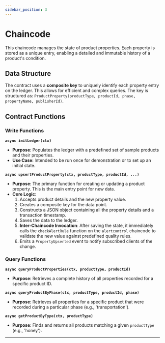 ```yaml
---
sidebar_position: 3
---
```



# Chaincode 

This chaincode manages the state of product properties. Each property is stored as a unique entry, enabling a detailed and immutable history of a product's condition.

## Data Structure

The contract uses a **composite key** to uniquely identify each property entry on the ledger. This allows for efficient and complex queries. The key is structured as: `ProductProperty(productType, productId, phase, propertyName, publisherId)`.

## Contract Functions

### Write Functions

**`async initLedger(ctx)`**
* **Purpose**: Populates the ledger with a predefined set of sample products and their properties.
* **Use Case**: Intended to be run once for demonstration or to set up an initial state.

**`async upsertProductProperty(ctx, productType, productId, ...)`**
* **Purpose**: The primary function for creating or updating a product property. This is the main entry point for new data.
* **Core Logic**:
    1.  Accepts product details and the new property value.
    2.  Creates a composite key for the data point.
    3.  Constructs a JSON object containing all the property details and a transaction timestamp.
    4.  Saves the data to the ledger.
    5.  **Inter-Chaincode Invocation**: After saving the state, it immediately calls the `checkAlertRule` function on the `alertcontrol` chaincode to validate the new value against predefined quality rules.
    6.  Emits a `PropertyUpserted` event to notify subscribed clients of the change.

### Query Functions

**`async queryProductProperties(ctx, productType, productId)`**
* **Purpose**: Retrieves a complete history of all properties recorded for a specific product ID.

**`async queryProductByPhase(ctx, productType, productId, phase)`**
* **Purpose**: Retrieves all properties for a specific product that were recorded during a particular phase (e.g., 'transportation').

**`async getProductByType(ctx, productType)`**
* **Purpose**: Finds and returns all products matching a given `productType` (e.g., 'honey').

---
